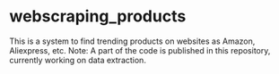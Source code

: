 # webscraping_products

This is a system to find trending products on websites as Amazon, Aliexpress, etc.
Note: A part of the code is published in this repository, currently working on data extraction.
